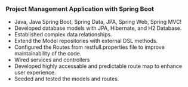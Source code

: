 ### Project Management Application with Spring Boot 
- Java, Java Spring Boot, Spring Data, JPA, Spring Web, Spring MVC!
- Developed database models with JPA, Hibernate, and H2 Database.
- Established complex data relationships.
- Extend the Model repositories with external DSL methods. 
- Configured the Routes from restfull.properties file to improve maintainability of the code. 
- Wired services and controllers
- Developed highly accessable and predictable route map to enhance user experience. 
- Seeded and tested the models and routes.